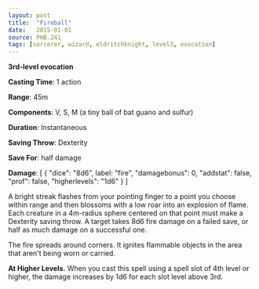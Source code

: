```yaml
---
layout: post
title:  "Fireball"
date:   2015-01-01
source: PHB.241
tags: [sorcerer, wizard, eldritchknight, level3, evocation]
---
```


**3rd-level evocation**

**Casting Time**: 1 action

**Range**: 45m

**Components**: V, S, M (a tiny ball of bat guano and sulfur)

**Duration**: Instantaneous

**Saving Throw**: Dexterity

**Save For**: half damage

**Damage**: [ { "dice": "8d6", label: "fire", "damagebonus": 0, "addstat": false, "prof": false, "higherlevels": "1d6" } ]

A bright streak flashes from your pointing finger to a point you choose within range and then blossoms with a low roar into an explosion of flame. Each creature in a 4m-radius sphere centered on that point must make a Dexterity saving throw. A target takes 8d6 fire damage on a failed save, or half as much damage on a successful one.

The fire spreads around corners. It ignites flammable objects in the area that aren't being worn or carried.

**At Higher Levels.** When you cast this spell using a spell slot of 4th level or higher, the damage increases by 1d6 for each slot level above 3rd.
